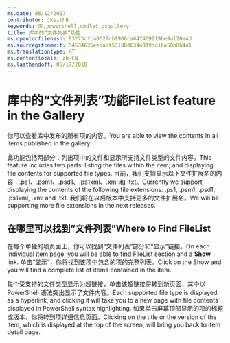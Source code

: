 ```yaml
---
ms.date: 06/12/2017
contributor: JKeithB
keywords: 库,powershell,cmdlet,psgallery
title: 库中的“文件列表”功能
ms.openlocfilehash: 83273cfca0627cb9906ca6474092f9be9a120e4d
ms.sourcegitcommit: 54534635eedacf531d8d6344019dc16a50b8b441
ms.translationtype: HT
ms.contentlocale: zh-CN
ms.lasthandoff: 05/17/2018
---
```

# <a name="filelist-feature-in-the-gallery"></a><span data-ttu-id="917fe-103">库中的“文件列表”功能</span><span class="sxs-lookup"><span data-stu-id="917fe-103">FileList feature in the Gallery</span></span>

<span data-ttu-id="917fe-104">你可以查看库中发布的所有项的内容。</span><span class="sxs-lookup"><span data-stu-id="917fe-104">You are able to view the contents in all items published in the gallery.</span></span>

<span data-ttu-id="917fe-105">此功能包括两部分：列出项中的文件和显示所支持文件类型的文件内容。</span><span class="sxs-lookup"><span data-stu-id="917fe-105">This feature includes two parts: listing the files within the item, and displaying file contents for supported file types.</span></span> <span data-ttu-id="917fe-106">目前，我们支持显示以下文件扩展名的内容：.ps1、.psm1、.psd1、.ps1xml、.xml 和 .txt。</span><span class="sxs-lookup"><span data-stu-id="917fe-106">Currently we support displaying the contents of the following file extensions: .ps1, .psm1, .psd1, .ps1xml, .xml and .txt.</span></span> <span data-ttu-id="917fe-107">我们将在以后版本中支持更多的文件扩展名。</span><span class="sxs-lookup"><span data-stu-id="917fe-107">We will be supporting more file extensions in the next releases.</span></span>

## <a name="where-to-find-filelist"></a><span data-ttu-id="917fe-108">在哪里可以找到“文件列表”</span><span class="sxs-lookup"><span data-stu-id="917fe-108">Where to Find FileList</span></span>

<span data-ttu-id="917fe-109">在每个单独的项页面上，你可以找到“文件列表”部分和“显示”链接。</span><span class="sxs-lookup"><span data-stu-id="917fe-109">On each individual item page, you will be able to find FileList section and a **Show** link.</span></span> <span data-ttu-id="917fe-110">单击“显示”，你将找到该项中包含的项的完整列表。</span><span class="sxs-lookup"><span data-stu-id="917fe-110">Click on the Show and you will find a complete list of items contained in the item.</span></span>

<span data-ttu-id="917fe-111">每个受支持的文件类型显示为超链接，单击该超链接将转到新页面，其中以 PowerShell 语法突出显示了文件内容。</span><span class="sxs-lookup"><span data-stu-id="917fe-111">Each supported file type is displayed as a hyperlink, and clicking it will take you to a new page with file contents displayed in PowerShell syntax highlighting.</span></span> <span data-ttu-id="917fe-112">如果单击屏幕顶部显示的项的标题或版本，你将转到项详细信息页面。</span><span class="sxs-lookup"><span data-stu-id="917fe-112">Clicking on the title or the version of the item, which is displayed at the top of the screen, will bring you back to item detail page.</span></span>